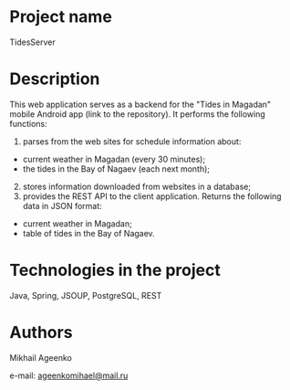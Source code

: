 # Project name

TidesServer

# Description

This web application serves as a backend for the "Tides in Magadan" mobile Android app (link to the repository). 
It performs the following functions:
1) parses from the web sites for schedule information about:
  * current weather in Magadan (every 30 minutes);
  * the tides in the Bay of Nagaev (each next month);
2) stores information downloaded from websites in a database;
3) provides the REST API to the client application. Returns the following data in JSON format:
  * current weather in Magadan;
  * table of tides in the Bay of Nagaev.

# Technologies in the project
Java, Spring, JSOUP, PostgreSQL, REST

# Authors
Mikhail Ageenko

e-mail: ageenkomihael@mail.ru
